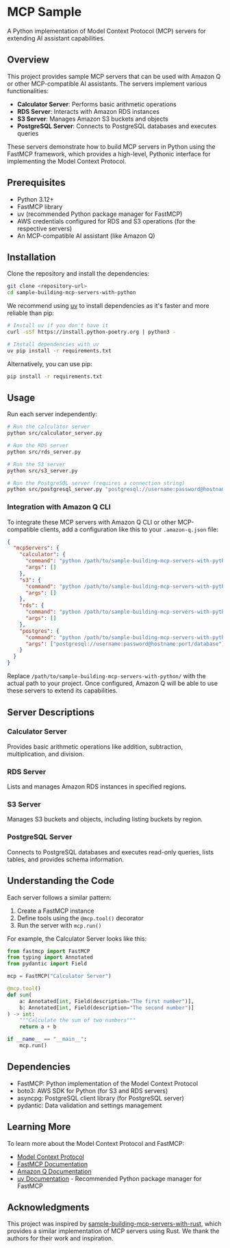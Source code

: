 # MCP Sample

A Python implementation of Model Context Protocol (MCP) servers for extending AI assistant capabilities.

## Overview

This project provides sample MCP servers that can be used with Amazon Q or other MCP-compatible AI assistants. The servers implement various functionalities:

- **Calculator Server**: Performs basic arithmetic operations
- **RDS Server**: Interacts with Amazon RDS instances
- **S3 Server**: Manages Amazon S3 buckets and objects
- **PostgreSQL Server**: Connects to PostgreSQL databases and executes queries

These servers demonstrate how to build MCP servers in Python using the FastMCP framework, which provides a high-level, Pythonic interface for implementing the Model Context Protocol.

## Prerequisites

- Python 3.12+
- FastMCP library
- uv (recommended Python package manager for FastMCP)
- AWS credentials configured for RDS and S3 operations (for the respective servers)
- An MCP-compatible AI assistant (like Amazon Q)

## Installation

Clone the repository and install the dependencies:

```bash
git clone <repository-url>
cd sample-building-mcp-servers-with-python
```

We recommend using [uv](https://github.com/astral-sh/uv) to install dependencies as it's faster and more reliable than pip:

```bash
# Install uv if you don't have it
curl -sSf https://install.python-poetry.org | python3 -

# Install dependencies with uv
uv pip install -r requirements.txt
```

Alternatively, you can use pip:

```bash
pip install -r requirements.txt
```

## Usage

Run each server independently:

```bash
# Run the calculator server
python src/calculator_server.py

# Run the RDS server
python src/rds_server.py

# Run the S3 server
python src/s3_server.py

# Run the PostgreSQL server (requires a connection string)
python src/postgresql_server.py "postgresql://username:password@hostname:port/database"
```

### Integration with Amazon Q CLI

To integrate these MCP servers with Amazon Q CLI or other MCP-compatible clients, add a configuration like this to your `.amazon-q.json` file:

```json
{
  "mcpServers": {
    "calculator": {
      "command": "python /path/to/sample-building-mcp-servers-with-python/src/calculator_server.py",
      "args": []
    },
    "s3": {
      "command": "python /path/to/sample-building-mcp-servers-with-python/src/s3_server.py",
      "args": []
    },
    "rds": {
      "command": "python /path/to/sample-building-mcp-servers-with-python/src/rds_server.py",
      "args": []
    },
    "postgres": {
      "command": "python /path/to/sample-building-mcp-servers-with-python/src/postgresql_server.py",
      "args": ["postgresql://username:password@hostname:port/database"]
    }
  }
}
```

Replace `/path/to/sample-building-mcp-servers-with-python/` with the actual path to your project. Once configured, Amazon Q will be able to use these servers to extend its capabilities.

## Server Descriptions

### Calculator Server

Provides basic arithmetic operations like addition, subtraction, multiplication, and division.

### RDS Server

Lists and manages Amazon RDS instances in specified regions.

### S3 Server

Manages S3 buckets and objects, including listing buckets by region.

### PostgreSQL Server

Connects to PostgreSQL databases and executes read-only queries, lists tables, and provides schema information.

## Understanding the Code

Each server follows a similar pattern:

1. Create a FastMCP instance
2. Define tools using the `@mcp.tool()` decorator
3. Run the server with `mcp.run()`

For example, the Calculator Server looks like this:

```python
from fastmcp import FastMCP
from typing import Annotated
from pydantic import Field

mcp = FastMCP("Calculator Server")

@mcp.tool()
def sum(
    a: Annotated[int, Field(description="The first number")],
    b: Annotated[int, Field(description="The second number")]
) -> int:
    """Calculate the sum of two numbers"""
    return a + b

if __name__ == "__main__":
    mcp.run()
```

## Dependencies

- FastMCP: Python implementation of the Model Context Protocol
- boto3: AWS SDK for Python (for S3 and RDS servers)
- asyncpg: PostgreSQL client library (for PostgreSQL server)
- pydantic: Data validation and settings management

## Learning More

To learn more about the Model Context Protocol and FastMCP:

- [Model Context Protocol](https://modelcontextprotocol.io/)
- [FastMCP Documentation](https://gofastmcp.com/)
- [Amazon Q Documentation](https://docs.aws.amazon.com/amazonq/)
- [uv Documentation](https://github.com/astral-sh/uv) - Recommended Python package manager for FastMCP

## Acknowledgments

This project was inspired by [sample-building-mcp-servers-with-rust](https://github.com/aws-samples/sample-building-mcp-servers-with-rust), which provides a similar implementation of MCP servers using Rust. We thank the authors for their work and inspiration.
